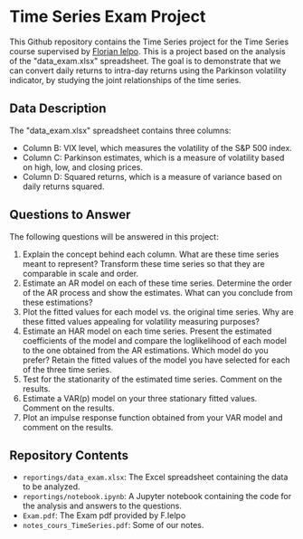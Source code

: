 # Time Series Exam Project


This Github repository contains the Time Series project for the Time Series course supervised by [Florian Ielpo](https://www.linkedin.com/in/florian-ielpo-9948b38/).
This is a project based on the analysis of the "data_exam.xlsx" spreadsheet. The goal is to demonstrate that we can convert daily returns to intra-day returns using the Parkinson volatility indicator, by studying the joint relationships of the time series.

## Data Description
The "data_exam.xlsx" spreadsheet contains three columns:
- Column B: VIX level, which measures the volatility of the S&P 500 index.
- Column C: Parkinson estimates, which is a measure of volatility based on high, low, and closing prices.
- Column D: Squared returns, which is a measure of variance based on daily returns squared.

## Questions to Answer
The following questions will be answered in this project:
1. Explain the concept behind each column. What are these time series meant to represent? Transform these time series so that they are comparable in scale and order.
2. Estimate an AR model on each of these time series. Determine the order of the AR process and show the estimates. What can you conclude from these estimations?
3. Plot the fitted values for each model vs. the original time series. Why are these fitted values appealing for volatility measuring purposes?
4. Estimate an HAR model on each time series. Present the estimated coefficients of the model and compare the loglikelihood of each model to the one obtained from the AR estimations. Which model do you prefer? Retain the fitted values of the model you have selected for each of the three time series.
5. Test for the stationarity of the estimated time series. Comment on the results.
6. Estimate a VAR(p) model on your three stationary fitted values. Comment on the results.
7. Plot an impulse response function obtained from your VAR model and comment on the results.

## Repository Contents
- `reportings/data_exam.xlsx`: The Excel spreadsheet containing the data to be analyzed.
- `reportings/notebook.ipynb`: A Jupyter notebook containing the code for the analysis and answers to the questions.
- `Exam.pdf`: The Exam pdf provided by F.Ielpo
- `notes_cours_TimeSeries.pdf`: Some of our notes.

